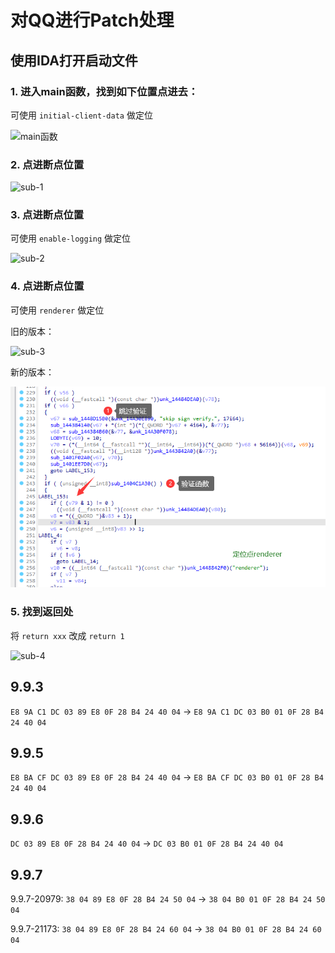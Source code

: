# 对QQ进行Patch处理

## 使用IDA打开启动文件

### 1. 进入main函数，找到如下位置点进去：

可使用 `initial-client-data` 做定位

![main函数](./patch/main.png)

### 2. 点进断点位置

![sub-1](./patch/sub_1.png)

### 3. 点进断点位置

可使用 `enable-logging` 做定位

![sub-2](./patch/sub_2.png)

### 4. 点进断点位置

可使用 `renderer` 做定位

旧的版本：

![sub-3](./patch/sub_3.png)

新的版本：

![sub-3-1](./patch/sub_3-1.png)

### 5. 找到返回处

将 `return xxx` 改成 `return 1`

![sub-4](./patch/sub_4.png)

## 9.9.3

`E8 9A C1 DC 03 89 E8 0F 28 B4 24 40 04` -> `E8 9A C1 DC 03 B0 01 0F 28 B4 24 40 04`


## 9.9.5

`E8 BA CF DC 03 89 E8 0F 28 B4 24 40 04` -> `E8 BA CF DC 03 B0 01 0F 28 B4 24 40 04`


## 9.9.6

`DC 03 89 E8 0F 28 B4 24 40 04` -> `DC 03 B0 01 0F 28 B4 24 40 04`

## 9.9.7

9.9.7-20979: `38 04 89 E8 0F 28 B4 24 50 04` -> `38 04 B0 01 0F 28 B4 24 50 04`

9.9.7-21173: `38 04 89 E8 0F 28 B4 24 60 04` -> `38 04 B0 01 0F 28 B4 24 60 04`